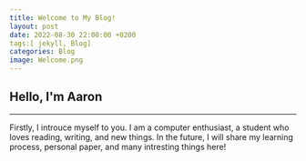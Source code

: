 ```yaml
---
title: Welcome to My Blog!
layout: post
date: 2022-08-30 22:00:00 +0200
tags:[ jekyll, Blog]
categories: Blog
image: Welcome.png
---
```


## Hello, I'm Aaron
---
<p>Firstly, I introuce myself to you. I am a computer enthusiast, a student who loves reading, writing, and new things.  In the future, I will share my learning process, personal paper, and many intresting things here!<p>
